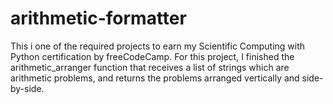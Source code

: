 # arithmetic-formatter

This i one of the required projects to earn my Scientific Computing with Python certification by freeCodeCamp.
For this project, I finished the arithmetic_arranger function that receives a list of strings which are arithmetic problems, and returns the problems arranged vertically and side-by-side.
